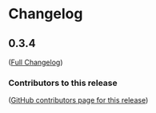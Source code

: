 # Changelog

<!-- <START NEW CHANGELOG ENTRY> -->

## 0.3.4

([Full Changelog](https://github.com/JoelStansbury/jp_noui/compare/57384735ac162ee7a7f6d087e0130e57cfe13328))

### Contributors to this release

([GitHub contributors page for this release](https://github.com/JoelStansbury/jp_noui/graphs/contributors?from=2023-02-19&to=2023-03-05&type=c))

<!-- <END NEW CHANGELOG ENTRY> -->
